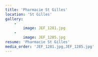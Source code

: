 ```yaml
---
title: 'Pharmacie St Gilles'
location: 'St Gilles'
gallery:
    -
        image: JEF_1281.jpg
    -
        image: JEF_1285.jpg
resume: 'Pharmacie St Gilles'
media_order: 'JEF_1281.jpg,JEF_1285.jpg'
---
```


